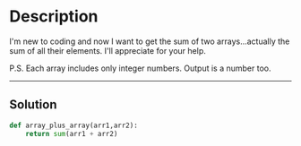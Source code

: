# Description

I'm new to coding and now I want to get the sum of two arrays...actually the sum of all their elements. I'll appreciate for your help.

P.S. Each array includes only integer numbers. Output is a number too.

---

## Solution

```py
def array_plus_array(arr1,arr2):
    return sum(arr1 + arr2)
```
